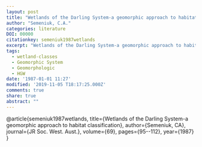 ```yaml
---
layout: post
title: "Wetlands of the Darling System-a geomorphic approach to habitat classification"
author: "Semeniuk, C.A."
categories: literature
DOI: 00000
citationkey: semeniuk1987wetlands
excerpt: "Wetlands of the Darling System-a geomorphic approach to habitat classification"
tags:
  - wetland-classes
  - Geomorphic System
  - Geomorphologic
  - HGW
date: '1987-01-01 11:27'
modified: '2019-11-05 T18:17:25.000Z'
comments: true
share: true
abstract: ""
---
```


@article{semeniuk1987wetlands,
  title={Wetlands of the Darling System-a geomorphic approach to habitat classification},
  author={Semeniuk, CA},
  journal={JR Soc. West. Aust.},
  volume={69},
  pages={95--112},
  year={1987}
}
